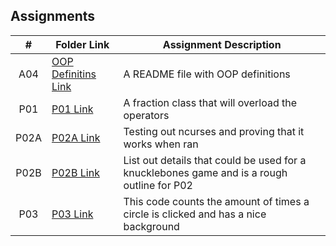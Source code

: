## Assignments

|  #  | Folder Link | Assignment Description |
| :-: | ----------- | ---------------------- |
|  A04  |  [OOP Definitins Link](https://github.com/FernandoMSU/OOP-2143/blob/main/Assignment/OOP_Primer/README.md)  |  A README file with OOP definitions  |
|  P01  |  [P01 Link](https://github.com/FernandoMSU/OOP-2143/blob/main/Assignment/PO1/Fraction.cpp)  |  A fraction class that will overload the operators  |
|  P02A  |  [P02A Link](https://github.com/FernandoMSU/OOP-2143/blob/main/Assignment/PO2A/CursesTest.md)  |  Testing out ncurses and proving that it works when ran  |
|  P02B  |  [P02B Link](https://github.com/FernandoMSU/OOP-2143/blob/main/Assignment/PO2B/Knuckle%20Bones)  |  List out details that could be used for a knucklebones game and is a rough outline for P02  |
|  P03  |  [P03 Link](P03)  |  This code counts the amount of times a circle is clicked and has a nice background  |
